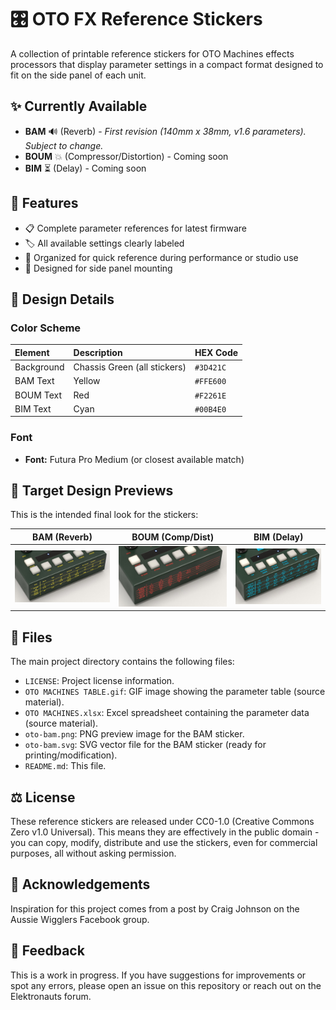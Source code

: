 # 🎛️ OTO FX Reference Stickers

A collection of printable reference stickers for OTO Machines effects processors that display parameter settings in a compact format designed to fit on the side panel of each unit.

## ✨ Currently Available

- **BAM** 🔊 (Reverb) - *First revision (140mm x 38mm, v1.6 parameters). Subject to change.*
- **BOUM** 💥 (Compressor/Distortion) - Coming soon
- **BIM** ⏳ (Delay) - Coming soon

## 🌟 Features

- 📋 Complete parameter references for latest firmware
- 🏷️ All available settings clearly labeled
- 🎹 Organized for quick reference during performance or studio use
- 📐 Designed for side panel mounting

## 🎨 Design Details

### Color Scheme

| Element    | Description                   | HEX Code  |
| :--------- | :---------------------------- | :-------- |
| Background | Chassis Green (all stickers) | `#3D421C` |
| BAM Text   | Yellow                        | `#FFE600` |
| BOUM Text  | Red                           | `#F2261E` |
| BIM Text   | Cyan                          | `#00B4E0` |

### Font

- **Font:** Futura Pro Medium (or closest available match)

## 🎯 Target Design Previews

This is the intended final look for the stickers:

| BAM (Reverb) | BOUM (Comp/Dist) | BIM (Delay) |
| :----------: | :--------------: | :---------: |
| ![BAM Sticker Preview](bam.png) | ![BOUM Sticker Preview](boum.png) | ![BIM Sticker Preview](bim.png) |

## 📁 Files

The main project directory contains the following files:

- `LICENSE`: Project license information.
- `OTO MACHINES TABLE.gif`: GIF image showing the parameter table (source material).
- `OTO MACHINES.xlsx`: Excel spreadsheet containing the parameter data (source material).
- `oto-bam.png`: PNG preview image for the BAM sticker.
- `oto-bam.svg`: SVG vector file for the BAM sticker (ready for printing/modification).
- `README.md`: This file.

## ⚖️ License

These reference stickers are released under CC0-1.0 (Creative Commons Zero v1.0 Universal). This means they are effectively in the public domain - you can copy, modify, distribute and use the stickers, even for commercial purposes, all without asking permission.

## 🙏 Acknowledgements

Inspiration for this project comes from a post by Craig Johnson on the Aussie Wigglers Facebook group.

## 💬 Feedback

This is a work in progress. If you have suggestions for improvements or spot any errors, please open an issue on this repository or reach out on the Elektronauts forum.
